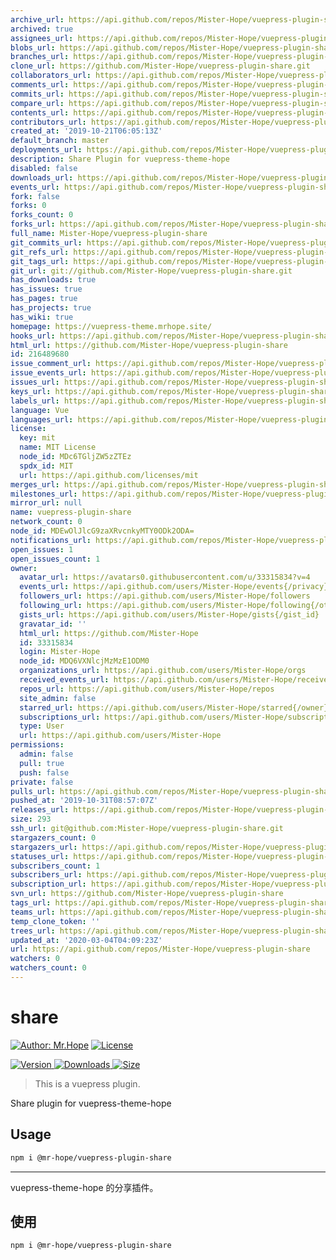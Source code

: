 ```yaml
---
archive_url: https://api.github.com/repos/Mister-Hope/vuepress-plugin-share/{archive_format}{/ref}
archived: true
assignees_url: https://api.github.com/repos/Mister-Hope/vuepress-plugin-share/assignees{/user}
blobs_url: https://api.github.com/repos/Mister-Hope/vuepress-plugin-share/git/blobs{/sha}
branches_url: https://api.github.com/repos/Mister-Hope/vuepress-plugin-share/branches{/branch}
clone_url: https://github.com/Mister-Hope/vuepress-plugin-share.git
collaborators_url: https://api.github.com/repos/Mister-Hope/vuepress-plugin-share/collaborators{/collaborator}
comments_url: https://api.github.com/repos/Mister-Hope/vuepress-plugin-share/comments{/number}
commits_url: https://api.github.com/repos/Mister-Hope/vuepress-plugin-share/commits{/sha}
compare_url: https://api.github.com/repos/Mister-Hope/vuepress-plugin-share/compare/{base}...{head}
contents_url: https://api.github.com/repos/Mister-Hope/vuepress-plugin-share/contents/{+path}
contributors_url: https://api.github.com/repos/Mister-Hope/vuepress-plugin-share/contributors
created_at: '2019-10-21T06:05:13Z'
default_branch: master
deployments_url: https://api.github.com/repos/Mister-Hope/vuepress-plugin-share/deployments
description: Share Plugin for vuepress-theme-hope
disabled: false
downloads_url: https://api.github.com/repos/Mister-Hope/vuepress-plugin-share/downloads
events_url: https://api.github.com/repos/Mister-Hope/vuepress-plugin-share/events
fork: false
forks: 0
forks_count: 0
forks_url: https://api.github.com/repos/Mister-Hope/vuepress-plugin-share/forks
full_name: Mister-Hope/vuepress-plugin-share
git_commits_url: https://api.github.com/repos/Mister-Hope/vuepress-plugin-share/git/commits{/sha}
git_refs_url: https://api.github.com/repos/Mister-Hope/vuepress-plugin-share/git/refs{/sha}
git_tags_url: https://api.github.com/repos/Mister-Hope/vuepress-plugin-share/git/tags{/sha}
git_url: git://github.com/Mister-Hope/vuepress-plugin-share.git
has_downloads: true
has_issues: true
has_pages: true
has_projects: true
has_wiki: true
homepage: https://vuepress-theme.mrhope.site/
hooks_url: https://api.github.com/repos/Mister-Hope/vuepress-plugin-share/hooks
html_url: https://github.com/Mister-Hope/vuepress-plugin-share
id: 216489680
issue_comment_url: https://api.github.com/repos/Mister-Hope/vuepress-plugin-share/issues/comments{/number}
issue_events_url: https://api.github.com/repos/Mister-Hope/vuepress-plugin-share/issues/events{/number}
issues_url: https://api.github.com/repos/Mister-Hope/vuepress-plugin-share/issues{/number}
keys_url: https://api.github.com/repos/Mister-Hope/vuepress-plugin-share/keys{/key_id}
labels_url: https://api.github.com/repos/Mister-Hope/vuepress-plugin-share/labels{/name}
language: Vue
languages_url: https://api.github.com/repos/Mister-Hope/vuepress-plugin-share/languages
license:
  key: mit
  name: MIT License
  node_id: MDc6TGljZW5zZTEz
  spdx_id: MIT
  url: https://api.github.com/licenses/mit
merges_url: https://api.github.com/repos/Mister-Hope/vuepress-plugin-share/merges
milestones_url: https://api.github.com/repos/Mister-Hope/vuepress-plugin-share/milestones{/number}
mirror_url: null
name: vuepress-plugin-share
network_count: 0
node_id: MDEwOlJlcG9zaXRvcnkyMTY0ODk2ODA=
notifications_url: https://api.github.com/repos/Mister-Hope/vuepress-plugin-share/notifications{?since,all,participating}
open_issues: 1
open_issues_count: 1
owner:
  avatar_url: https://avatars0.githubusercontent.com/u/33315834?v=4
  events_url: https://api.github.com/users/Mister-Hope/events{/privacy}
  followers_url: https://api.github.com/users/Mister-Hope/followers
  following_url: https://api.github.com/users/Mister-Hope/following{/other_user}
  gists_url: https://api.github.com/users/Mister-Hope/gists{/gist_id}
  gravatar_id: ''
  html_url: https://github.com/Mister-Hope
  id: 33315834
  login: Mister-Hope
  node_id: MDQ6VXNlcjMzMzE1ODM0
  organizations_url: https://api.github.com/users/Mister-Hope/orgs
  received_events_url: https://api.github.com/users/Mister-Hope/received_events
  repos_url: https://api.github.com/users/Mister-Hope/repos
  site_admin: false
  starred_url: https://api.github.com/users/Mister-Hope/starred{/owner}{/repo}
  subscriptions_url: https://api.github.com/users/Mister-Hope/subscriptions
  type: User
  url: https://api.github.com/users/Mister-Hope
permissions:
  admin: false
  pull: true
  push: false
private: false
pulls_url: https://api.github.com/repos/Mister-Hope/vuepress-plugin-share/pulls{/number}
pushed_at: '2019-10-31T08:57:07Z'
releases_url: https://api.github.com/repos/Mister-Hope/vuepress-plugin-share/releases{/id}
size: 293
ssh_url: git@github.com:Mister-Hope/vuepress-plugin-share.git
stargazers_count: 0
stargazers_url: https://api.github.com/repos/Mister-Hope/vuepress-plugin-share/stargazers
statuses_url: https://api.github.com/repos/Mister-Hope/vuepress-plugin-share/statuses/{sha}
subscribers_count: 1
subscribers_url: https://api.github.com/repos/Mister-Hope/vuepress-plugin-share/subscribers
subscription_url: https://api.github.com/repos/Mister-Hope/vuepress-plugin-share/subscription
svn_url: https://github.com/Mister-Hope/vuepress-plugin-share
tags_url: https://api.github.com/repos/Mister-Hope/vuepress-plugin-share/tags
teams_url: https://api.github.com/repos/Mister-Hope/vuepress-plugin-share/teams
temp_clone_token: ''
trees_url: https://api.github.com/repos/Mister-Hope/vuepress-plugin-share/git/trees{/sha}
updated_at: '2020-03-04T04:09:23Z'
url: https://api.github.com/repos/Mister-Hope/vuepress-plugin-share
watchers: 0
watchers_count: 0
---
```


# share

[![Author: Mr.Hope](https://img.shields.io/badge/Author-Mr.Hope-blue.svg?style=for-the-badge)](https://mrhope.site)
[![License](https://img.shields.io/npm/l/@mr-hope/vuepress-plugin-share.svg?style=for-the-badge)](https://github.com/Mister-Hope/vuepress-plugin-share/blob/master/LICENSE)

[![Version](https://img.shields.io/npm/v/@mr-hope/vuepress-plugin-share.svg?style=flat-square&logo=npm) ![Downloads](https://img.shields.io/npm/dm/@mr-hope/vuepress-plugin-share.svg?style=flat-square&logo=npm) ![Size](https://img.shields.io/bundlephobia/min/@mr-hope/vuepress-plugin-share?style=flat-square&logo=npm)](https://www.npmjs.com/package/@mr-hope/vuepress-plugin-share)

> This is a vuepress plugin.

Share plugin for vuepress-theme-hope

## Usage

```bash
npm i @mr-hope/vuepress-plugin-share
```

---

vuepress-theme-hope 的分享插件。

## 使用

```bash
npm i @mr-hope/vuepress-plugin-share
```

